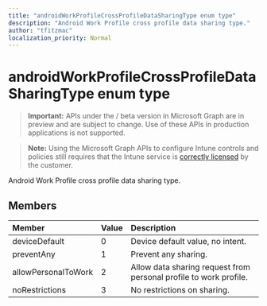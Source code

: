 ```yaml
---
title: "androidWorkProfileCrossProfileDataSharingType enum type"
description: "Android Work Profile cross profile data sharing type."
author: "tfitzmac"
localization_priority: Normal
---
```


# androidWorkProfileCrossProfileDataSharingType enum type

> **Important:** APIs under the / beta version in Microsoft Graph are in preview and are subject to change. Use of these APIs in production applications is not supported.

> **Note:** Using the Microsoft Graph APIs to configure Intune controls and policies still requires that the Intune service is [correctly licensed](https://go.microsoft.com/fwlink/?linkid=839381) by the customer.

Android Work Profile cross profile data sharing type.
## Members
|Member|Value|Description|
|:---|:---|:---|
|deviceDefault|0|Device default value, no intent.|
|preventAny|1|Prevent any sharing.|
|allowPersonalToWork|2|Allow data sharing request from personal profile to work profile.|
|noRestrictions|3|No restrictions on sharing.|





